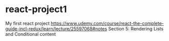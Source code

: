 # react-project1
My first react project
https://www.udemy.com/course/react-the-complete-guide-incl-redux/learn/lecture/25597068#notes
Section 5: Rendering Lists and Conditional content